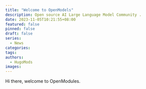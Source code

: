 ```yaml
---
title: "Welcome to OpenModels"
description: Open source AI Large Language Model Community . 
date: 2023-11-05T10:21:55+08:00
featured: false
pinned: false
draft: false
series:
  - News
categories:
tags:
authors:
  - HugoMods
images:
---
```


Hi there, welcome to OpenModules.
